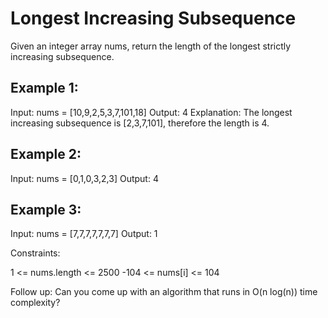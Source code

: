 # Longest Increasing Subsequence

Given an integer array nums, return the length of the longest strictly increasing 
subsequence. 

## Example 1:

Input: nums = [10,9,2,5,3,7,101,18]
Output: 4
Explanation: The longest increasing subsequence is [2,3,7,101], therefore the length is 4.

## Example 2:

Input: nums = [0,1,0,3,2,3]
Output: 4

## Example 3:

Input: nums = [7,7,7,7,7,7,7]
Output: 1
 

Constraints:

1 <= nums.length <= 2500
-104 <= nums[i] <= 104
 

Follow up: Can you come up with an algorithm that runs in O(n log(n)) time complexity?